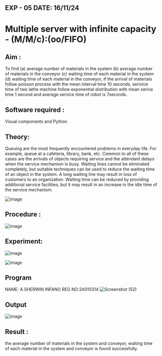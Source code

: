 ## EXP - 05      DATE: 16/11/24
# Multiple server with infinite capacity - (M/M/c):(oo/FIFO)
## Aim :
To find (a) average number of materials in the system (b) average number of materials in the conveyor (c) waiting time of each material in the system (d) waiting time of each material in the conveyor, if the arrival  of materials follow poisson process with the mean interval time 10 seconds, serivice time of two lathe machine follow exponential distribution with mean serice time 1 second and average service time of robot is 7seconds.

## Software required :
Visual components and Python

## Theory:
Queuing are the most frequently encountered problems in everyday life. For example, queue at a cafeteria, library, bank, etc. Common to all of these cases are the arrivals of objects requiring service and the attendant delays when the service mechanism is busy. Waiting lines cannot be eliminated completely, but suitable techniques can be used to reduce the waiting time of an object in the system. A long waiting line may result in loss of customers to an organization. Waiting time can be reduced by providing additional service facilities, but it may result in an increase in the idle time of the service mechanism.

![image](https://user-images.githubusercontent.com/103921593/203238035-1c8109bc-cbf2-4c77-baea-c5b682a752ef.png)

## Procedure :

![image](https://user-images.githubusercontent.com/103921593/203238265-176740b0-eae2-4772-90be-5449869ac9b0.png)




## Experiment:
![image](https://github.com/user-attachments/assets/c8f69781-f95b-4232-a0d2-ecfae87d9cac)

![image](https://github.com/user-attachments/assets/de502005-48d0-41f7-9d65-e5e16850a724)

## Program
NAME: A.SHERWIN INFANO
REG NO:24010314
![Screenshot (52)](https://github.com/user-attachments/assets/e313ea62-ea2d-49bb-9b68-b3b4b8de1e38)

## Output

 ![image](https://github.com/user-attachments/assets/f938a47b-cca4-426d-a771-03787864cb36)


## Result : 

 the average number of materials in the system and conveyor, waiting time of each material in the system and conveyor is found successfully.
